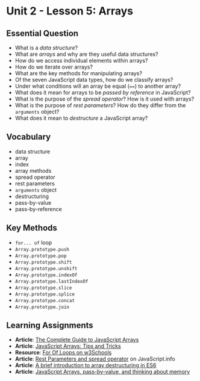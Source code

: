 # Unit 2 - Lesson 5: Arrays

## Essential Question
* What is a _data structure_?
* What are _arrays_ and why are they useful data structures?
* How do we access individual elements within arrays?
* How do we iterate over arrays?
* What are the key methods for manipulating arrays?
* Of the seven JavaScript data types, how do we classify arrays?
* Under what conditions will an array be equal (`==`) to another array?
* What does it mean for arrays to be _passed by reference_ in JavaScript?
* What is the purpose of the _spread operator_? How is it used with arrays?
* What is the purpose of _rest parameters_? How do they differ from the `arguments` object?
* What does it mean to _destructure_ a JavaScript array?

## Vocabulary
* data structure
* array
* index
* array methods
* spread operator
* rest parameters
* `arguments` object
* destructuring
* pass-by-value
* pass-by-reference

## Key Methods 
* `for... of` loop
* `Array.prototype.push`
* `Array.prototype.pop`
* `Array.prototype.shift`
* `Array.prototype.unshift`
* `Array.prototype.indexOf`
* `Array.prototype.lastIndexOf`
* `Array.prototype.slice`
* `Array.prototype.splice`
* `Array.prototype.concat`
* `Array.prototype.join`

## Learning Assignments
* **Article**: [The Complete Guide to JavaScript Arrays](https://dev.to/codetheweb/the-complete-guide-to-javascript-arrays-5dhc)
* **Article**: [JavaScript Arrays: Tips and Tricks](https://www.codingame.com/playgrounds/6181/javascript-arrays---tips-tricks-and-examples)
* **Resource**: [For Of Loops on w3Schools](https://www.w3schools.com/js/js_loop_forof.asp)
* **Article**: [Rest Parameters and spread operator](https://javascript.info/rest-parameters-spread-operator) on JavaScript.info
* **Article**: [A brief introduction to array destructuring in ES6](https://www.freecodecamp.org/news/array-destructuring-in-es6-30e398f21d10/)
* **Article**: [JavaScript Arrays, pass-by-value, and thinking about memory](https://medium.com/@TK_CodeBear/javascript-arrays-pass-by-value-and-thinking-about-memory-fffb7b0bf43)

